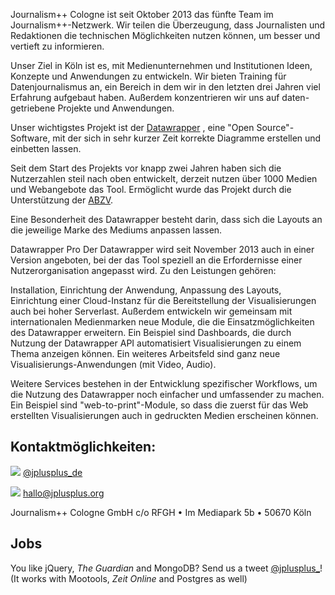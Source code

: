 Journalism++ Cologne ist seit Oktober 2013 das fünfte Team im Journalism++-Netzwerk. Wir teilen die Überzeugung, dass Journalisten und Redaktionen die technischen Möglichkeiten nutzen können, um besser und vertieft zu informieren.

Unser Ziel in Köln ist es, mit Medienunternehmen und Institutionen Ideen, Konzepte und Anwendungen zu entwickeln. Wir bieten Training für Datenjournalismus an, ein Bereich in dem wir in den letzten drei Jahren viel Erfahrung aufgebaut haben. Außerdem konzentrieren wir uns auf daten-getriebene Projekte und Anwendungen.

Unser wichtigstes Projekt ist der [Datawrapper](http://www.datawrapper.de "Datawrapper")
, eine "Open Source"-Software, mit der sich in sehr kurzer Zeit korrekte Diagramme erstellen und einbetten lassen.

Seit dem Start des Projekts vor knapp zwei Jahren haben sich die Nutzerzahlen steil nach oben entwickelt, derzeit nutzen über 1000 Medien und Webangebote das Tool. Ermöglicht wurde das Projekt durch die Unterstützung der [ABZV](http://www.abzv.de "ABZV (Bildungswerk der Zeitungen)").

Eine Besonderheit des Datawrapper besteht darin, dass sich die Layouts an die jeweilige Marke des Mediums anpassen lassen.

Datawrapper Pro
Der Datawrapper wird seit November 2013 auch in einer Version angeboten, bei der das Tool speziell an die Erfordernisse einer Nutzerorganisation angepasst wird. Zu den Leistungen gehören:

Installation, Einrichtung der Anwendung, Anpassung des Layouts, Einrichtung einer Cloud-Instanz für die Bereitstellung der Visualisierungen auch bei hoher Serverlast. Außerdem entwickeln wir gemeinsam mit internationalen Medienmarken neue Module, die die Einsatzmöglichkeiten des Datawrapper erweitern. Ein Beispiel sind Dashboards, die durch Nutzung der Datawrapper API automatisiert Visualisierungen zu einem Thema anzeigen können. Ein weiteres Arbeitsfeld sind ganz neue Visualisierungs-Anwendungen (mit Video, Audio).

Weitere Services bestehen in der Entwicklung spezifischer Workflows, um die Nutzung des Datawrapper noch einfacher und umfassender zu machen. Ein Beispiel sind "web-to-print"-Module, so dass die zuerst für das Web erstellten Visualisierungen auch in gedruckten Medien erscheinen können.

## Kontaktmöglichkeiten:

![](http://oeildupirate.com/jplusplus/files/iconmonstr-twitter-5-icon.png) [@jplusplus_de](http://twitter.com/jplusplus_de)

![](http://oeildupirate.com/jplusplus/files/iconmonstr-email-10-icon.png) hallo@jplusplus.org

Journalism++ Cologne GmbH
c/o RFGH • Im Mediapark 5b • 50670 Köln


## Jobs

You like jQuery, _The Guardian_ and MongoDB? Send us a tweet [@jplusplus_](https://twitter.com/jplusplus_)! (It works with Mootools, _Zeit Online_ and Postgres as well)
